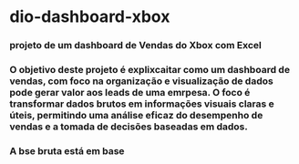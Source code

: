 # dio-dashboard-xbox
### projeto de um dashboard de Vendas do Xbox com Excel
### O objetivo deste projeto é explixcaitar como um dashboard de vendas, com foco na organização e visualização de dados pode gerar valor aos leads de uma emrpesa. O foco é transformar dados brutos em informações visuais claras e úteis, permitindo uma análise eficaz do desempenho de vendas e a tomada de decisões baseadas em dados.

### A bse bruta está em base
